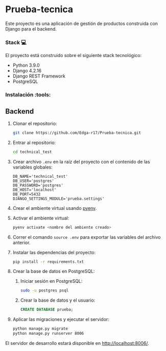 # Prueba-tecnica

Este proyecto es una aplicación de gestión de productos construida con Django para el backend.
### Stack :computer:

El proyecto está construido sobre el siguiente stack tecnológico:

- Python 3.9.0
- Django 4.2.16
- Django REST Framework
- PostgreSQL

### Instalación :tools:

## Backend

1. Clonar el repositorio:
    ```bash
    git clone https://github.com/Edga-r17/Prueba-tecnica.git
    ```

2. Entrar al repositorio:
    ```bash
    cd technical_test
    ```

3. Crear archivo `.env` en la raíz del proyecto con el contenido de las variables globales:
    ```env
    DB_NAME='technical_test'
    DB_USER='postgres'
    DB_PASSWORD='postgres'
    DB_HOST='localhost'
    DB_PORT=5432
    DJANGO_SETTINGS_MODULE='prueba.settings'
    ```

4. Crear el ambiente virtual usando [pyenv](https://github.com/pyenv/pyenv#installation).

5. Activar el ambiente virtual:
    ```bash
    pyenv activate <nombre del ambiente creado>
    ```

6. Correr el comando `source .env` para exportar las variables del archivo anterior.

7. Instalar las dependencias del proyecto:
    ```bash
    pip install -r requirements.txt
    ```

8. Crear la base de datos en PostgreSQL:

    1. Iniciar sesión en PostgreSQL:
        ```bash
        sudo -u postgres psql
        ```
    2. Crear la base de datos y el usuario:
        ```sql
        CREATE DATABASE prueba;
        ```

9. Aplicar las migraciones y ejecutar el servidor:
    ```bash
    python manage.py migrate
    python manage.py runserver 8006
    ```

El servidor de desarrollo estará disponible en [http://localhost:8006/](http://localhost:8006/).

